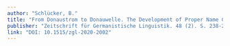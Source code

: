 ```yaml
---
author: "Schlücker, B."
title: "From Donaustrom to Donauwelle. The Development of Proper Name Compounding from 1600-1900"
publisher: "Zeitschrift für Germanistische Linguistik. 48 (2). S. 238-268"
link: "DOI: 10.1515/zgl-2020-2002"
---
```


